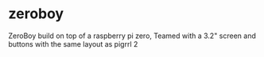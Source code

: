 # zeroboy
ZeroBoy build on top of a raspberry pi zero, Teamed with a 3.2" screen and buttons with the same layout as pigrrl 2
